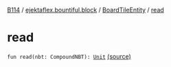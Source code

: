 [B114](../../index.md) / [ejektaflex.bountiful.block](../index.md) / [BoardTileEntity](index.md) / [read](./read.md)

# read

`fun read(nbt: CompoundNBT): `[`Unit`](https://kotlinlang.org/api/latest/jvm/stdlib/kotlin/-unit/index.html) [(source)](https://github.com/ejektaflex/Bountiful/tree/develop/src/main/kotlin/ejektaflex/bountiful/block/BoardTileEntity.kt#L168)